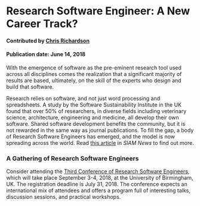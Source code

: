 # Research Software Engineer: A New Career Track?

#### Contributed by [Chris Richardson](https://github.com/chrisrichardson "Chris Richardson GitHub Profile")

#### Publication date: June 14, 2018

With the emergence of software as the pre-eminent research tool used across all disciplines comes the realization that a significant majority of results are based, ultimately, on the skill of the experts who design and build that software. 

Research relies on software, and not just word processing and spreadsheets. A study by the Software Sustainability Institute in the UK found that over 50% of researchers, in diverse fields including veterinary science, architecture, engineering and medicine, all develop their own software. Shared software development benefits the community, but it is not rewarded in the same way as journal publications.  To fill the gap, a body of Research Software Engineers has emerged, and the model is now spreading across the world. Read [this article](https://sinews.siam.org/Details-Page/research-software-engineer-a-new-career-track-3) in *SIAM News* to find out more.
 
### A Gathering of Research Software Engineers

Consider attending the [Third Conference of Research Software Engineers](http://rse.ac.uk/conf2018), which will take place September 3-4, 2018, at the University of Birmingham, UK.  The registration deadline is July 31, 2018.  The conference expects an international mix of attendees and offers a program full of interesting talks, discussion sessions, and practical workshops. 

<!---
Publish: preview
RSS Publish: 2018-06-14
Categories: development, collaboration
Topics: software engineering, projects and organizations
Tags: bssw-blog-article
Level: 2
Prerequisites: default
Aggregate: none
--->

